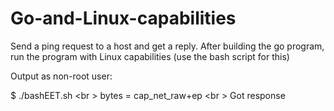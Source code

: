 # Go-and-Linux-capabilities

Send a ping request to a host and get a reply. After building the go program,  run the program with Linux capabilities (use the bash script for this)

Output as non-root user:

$ ./bashEET.sh <br \>
bytes = cap_net_raw+ep <br \>
Got response 
